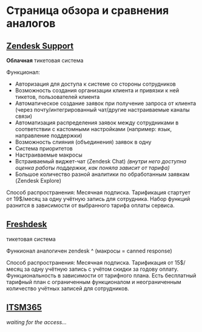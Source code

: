 # Страница обзора и сравнения аналогов

## [Zendesk Support](https://www.zendesk.com/)

**Облачная** тикетовая система

Функционал:

- Авторизация для доступа к системе со стороны сотрудников
- Возможность создания организации клиента и привязки к ней тикетов, пользователей клиента
- Автоматическое создание заявок при получение запроса от клиента (через почту/интегрированный чат/другие настраиваемые каналы связи)
- Автоматизация распределения заявок между сотрудниками в соответствии с кастомными настройками (например: язык, направление поддержки)
- Возможность слияния (объединения) заявок в одну
- Система приоритетов
- Настраиваемые макросы
- Встраиваемый виджет-чат (Zendesk Chat) _(внутри него доступна оценка работы поддержки, как поняла зависит от тарифа)_
- Большое количество разной аналитики по обработанным заявкам (Zendesk Explore)

Способ распространения: Месячная подписка. Тарификация стартует от 19$/месяц за одну учётную запись для сотрудника. Набор функций разнится в зависимости от выбранного тарифа оплаты сервиса.

## [Freshdesk](https://freshdesk.com/ru/)

тикетовая система

Функионал аналогичен zendesk ^ (макросы = canned response)

Способ распространения: Месячная подписка. Тарификация от 15$/месяц за одну учётную запись с учётом скидки за годову оплату. Функциональность в зависимости от тарифного плана. Есть бесплатный тарифный план с ограниченным функционалом и неограниченным количество учётных записей для сотрудников.

## [ITSM365](https://itsm365.ru/)

_waiting for the access..._